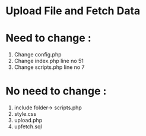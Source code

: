# Upload File and Fetch Data

# Need to change :

1. Change config.php
2. Change index.php line no 51
3. Change scripts.php line no 7


# No need to change :

1. include folder-> scripts.php
2. style.css
3. upload.php
4. upfetch.sql


